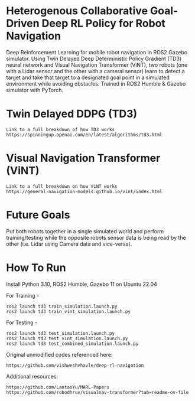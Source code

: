 # Heterogenous Collaborative Goal-Driven Deep RL Policy for Robot Navigation
Deep Reinforcement Learning for mobile robot navigation in ROS2 Gazebo simulator. Using Twin Delayed Deep Deterministic Policy Gradient (TD3) neural network and Visual Navigation Transformer (ViNT), two robots (one with a Lidar sensor and the other with a cameral sensor) learn to detect a target and take that target to a designated goal point in a simulated environment while avoiding obstacles. Trained in ROS2 Humble & Gazebo simulator with PyTorch. 

# Twin Delayed DDPG (TD3)
```
Link to a full breakdown of how TD3 works
https://spinningup.openai.com/en/latest/algorithms/td3.html
```

# Visual Navigation Transformer (ViNT)
```
Link to a full breakdown on how ViNT works
https://general-navigation-models.github.io/vint/index.html
```

# Future Goals
Put both robots together in a single simulated world and perform training/testing while the opposite robots sensor data is being read by the other (i.e. Lidar using Camera data and vice-versa).


# How To Run

Install Python 3.10, ROS2 Humble, Gazebo 11 on Ubuntu 22.04

For Training - 
```
ros2 launch td3 train_simulation.launch.py
ros2 launch td3 train_vint_simulation.launch.py
```

For Testing - 
```
ros2 launch td3 test_simulation.launch.py
ros2 launch td3 test_vint_simulation.launch.py
ros2 launch td3 test_combined_simulation.launch.py
```

Original unmodified codes referenced here:
```
https://github.com/vishweshvhavle/deep-rl-navigation

```
Additional resources:
```
https://github.com/LantaoYu/MARL-Papers
https://github.com/robodhruv/visualnav-transformer?tab=readme-ov-file
